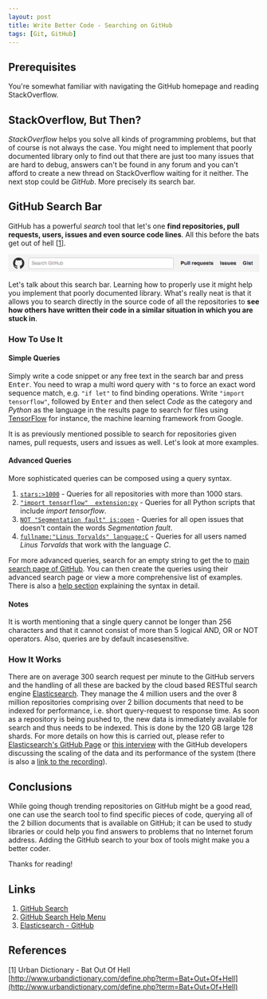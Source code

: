 ```yaml
---
layout: post
title: Write Better Code - Searching on GitHub
tags: [Git, GitHub]
---
```


## Prerequisites
You're somewhat familiar with navigating the GitHub homepage and reading StackOverflow.

## StackOverflow, But Then?
*StackOverflow* helps you solve all kinds of programming problems, but that of course is not always the case. You might need to implement that poorly documented library only to find out that there are just too many issues that are hard to debug, answers can't be found in any forum and you can't afford to create a new thread on StackOverflow waiting for it neither. The next stop could be *GitHub*. More precisely its search bar.

## GitHub Search Bar
GitHub has a powerful *search* tool that let's one **find repositories, pull requests, users, issues and even source code lines**. All this before the bats get out of hell [[1](#references)].

![GitHubSearchBar](/assets/2015-12-18-searchbar.png)

Let's talk about this search bar. Learning how to properly use it might help you implement that poorly documented library. What's really neat is that it allows you to search directly in the source code of all the repositories to **see how others have written their code in a similar situation in which you are stuck in**.

### How To Use It

#### Simple Queries
Simply write a code snippet or any free text in the search bar and press <kbd>Enter</kbd>. You need to wrap a multi word query with `"`s to force an exact word sequence match, e.g. `"if let"` to find binding operations. Write `"import tensorflow"`, followed by <kbd>Enter</kbd> and then select *Code* as the category and *Python* as the language in the results page to search for files using [TensorFlow](https://www.tensorflow.org) for instance, the machine learning framework from Google.

It is as previously mentioned possible to search for repositories given names, pull requests, users and issues as well. Let's look at more examples.

#### Advanced Queries
More sophisticated queries can be composed using a query syntax.

1. [`stars:>1000`](https://github.com/search?q=stars%3A%3E1000&s=updated&type=Repositories) - Queries for all repositories with more than 1000 stars.
2. [`"import tensorflow"  extension:py`](https://github.com/search?utf8=✓&q=%22import+tensorflow%22++extension%3Apy&type=Code&ref=searchresults) - Queries for all Python scripts that include *import tensorflow*.
3. [`NOT "Segmentation fault" is:open`](https://github.com/search?utf8=✓&q=NOT+%22segmentation+fault%22+is%3Aopen) - Queries for all open issues that doesn't contain the words *Segmentation fault*.
4. [`fullname:"Linus Torvalds" language:C`](https://github.com/search?utf8=✓&q=fullname%3A%22Linus+Torvalds%22+language%3AC&type=Users&ref=searchresults) - Queries for all users named *Linus Torvalds* that work with the language *C*.

For more advanced queries, search for an empty string to get the to [main search page of GitHub](https://github.com/search). You can then create the queries using their advanced search page or view a more comprehensive list of examples. There is also a [help section](https://help.github.com/categories/search/) explaining the syntax in detail.

#### Notes
It is worth mentioning that a single query cannot be longer than 256 characters and that it cannot consist of more than 5 logical AND, OR or NOT operators. Also, queries are by default incasesensitive.

### How It Works
There are on average 300 search request per minute to the GitHub servers and the handling of all these are backed by the cloud based RESTful search engine [Elasticsearch](https://www.elastic.co/use-cases/github). They manage the 4 million users and the over 8 million repositories comprising over 2 billion documents that need to be indexed for performance, i.e. short query-request to response time. As soon as a repository is being pushed to, the new data is immediately available for search and thus needs to be indexed. This is done by the 120 GB large 128 shards. For more details on how this is carried out, please refer to [Elasticsearch's GitHub Page](https://www.elastic.co/use-cases/github) or [this interview](http://exploringelasticsearch.com/github_interview.html#ch-githubinterview) with the GitHub developers discussing the scaling of the data and its performance of the system (there is also a [link to the recording](https://soundcloud.com/andrewvc-1/github-interview-edited)).

## Conclusions
While going though trending repositories on GitHub might be a good read, one can use the search tool to find specific pieces of code, querying all of the 2 billion documents that is available on GitHub; it can be used to study libraries or could help you find answers to problems that no Internet forum address. Adding the GitHub search to your box of tools might make you a better coder.

Thanks for reading!

## Links
1. [GitHub Search](https://github.com/search)
2. [GitHub Search Help Menu](https://help.github.com/categories/search/)
3. [Elasticsearch - GitHub](https://www.elastic.co/use-cases/github)

## References
[1] Urban Dictionary - Bat Out Of Hell [http://www.urbandictionary.com/define.php?term=Bat+Out+Of+Hell](http://www.urbandictionary.com/define.php?term=Bat+Out+Of+Hell)
